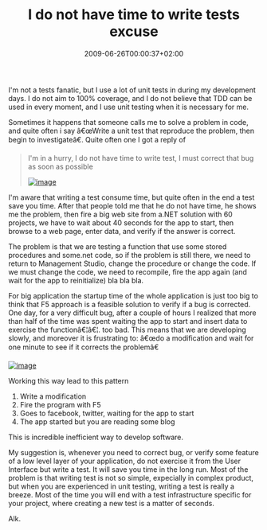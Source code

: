 ﻿---
title: "I do not have time to write tests excuse"
description: ""
date: 2009-06-26T00:00:37+02:00
draft: false
tags: [General]
categories: [General]
---
I'm not a tests fanatic, but I use a lot of unit tests in during my development days. I do not aim to 100% coverage, and I do not believe that TDD can be used in every moment, and I use unit testing when it is necessary for me.

Sometimes it happens that someone calls me to solve a problem in code, and quite often i say â€œWrite a unit test that reproduce the problem, then begin to investigateâ€. Quite often one I got a reply of

> I'm in a hurry, I do not have time to write test, I must correct that bug as soon as possible
> 
> [![image](https://www.codewrecks.com/blog/wp-content/uploads/2009/06/image-thumb39.png "image")](https://www.codewrecks.com/blog/wp-content/uploads/2009/06/image39.png)

I'm aware that writing a test consume time, but quite often in the end a test save you time. After that people told me that he do not have time, he shows me the problem, then fire a big web site from a.NET solution with 60 projects, we have to wait about 40 seconds for the app to start, then browse to a web page, enter data, and verify if the answer is correct.

The problem is that we are testing a function that use some stored procedures and some.net code, so if the problem is still there, we need to return to Management Studio, change the procedure or change the code. If we must change the code, we need to recompile, fire the app again (and wait for the app to reinitialize) bla bla bla.

For big application the startup time of the whole application is just too big to think that F5 approach is a feasible solution to verify if a bug is corrected. One day, for a very difficult bug, after a couple of hours I realized that more than half of the time was spent waiting the app to start and insert data to exercise the functionâ€¦â€¦. too bad. This means that we are developing slowly, and moreover it is frustrating to: â€œdo a modification and wait for one minute to see if it corrects the problemâ€

[![image](https://www.codewrecks.com/blog/wp-content/uploads/2009/06/image-thumb40.png "image")](https://www.codewrecks.com/blog/wp-content/uploads/2009/06/image40.png)

Working this way lead to this pattern

1. Write a modification
2. Fire the program with F5
3. Goes to facebook, twitter, waiting for the app to start
4. The app started but you are reading some blog

This is incredible inefficient way to develop software.

My suggestion is, whenever you need to correct bug, or verify some feature of a low level layer of your application, do not exercise it from the User Interface but write a test. It will save you time in the long run. Most of the problem is that writing test is not so simple, expecially in complex product, but when you are experienced in unit testing, writing a test is really a breeze. Most of the time you will end with a test infrastructure specific for your project, where creating a new test is a matter of seconds.

Alk.

